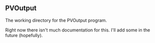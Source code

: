 ## PVOutput
The working directory for the PVOutput program.

Right now there isn't much documentation for this. I'll add some in the future (hopefully).
